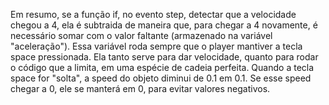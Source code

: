 Em resumo, se a função if, no evento step, detectar que a velocidade chegou a 4, ela é subtraida de maneira que, para chegar a 4 novamente, é necessário somar com o valor
faltante (armazenado na variável "aceleração"). Essa variável roda sempre que o player mantiver a tecla space pressionada. Ela tanto serve para dar velocidade,
quanto para rodar o código que a limita, em uma espécie de cadeia perfeita. Quando a tecla space for "solta", a speed do objeto diminui de 0.1 em 0.1. Se esse speed chegar a 0, ele se manterá em 0, para evitar valores negativos.
